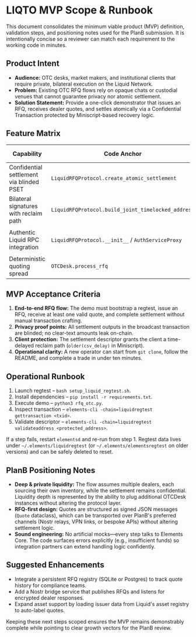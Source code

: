 # LIQTO MVP Scope & Runbook

This document consolidates the minimum viable product (MVP) definition, validation steps, and positioning notes used for the PlanB submission. It is intentionally concise so a reviewer can match each requirement to the working code in minutes.

## Product Intent
- **Audience:** OTC desks, market makers, and institutional clients that require private, bilateral execution on the Liquid Network.
- **Problem:** Existing OTC RFQ flows rely on opaque chats or custodial venues that cannot guarantee privacy nor atomic settlement.
- **Solution Statement:** Provide a one-click demonstrator that issues an RFQ, receives dealer quotes, and settles atomically via a Confidential Transaction protected by Miniscript-based recovery logic.

## Feature Matrix
| Capability | Code Anchor | Validation Command |
|------------|-------------|--------------------|
| Confidential settlement via blinded PSET | `LiquidRFQProtocol.create_atomic_settlement` | `python3 rfq_otc.py` → look for `✅ Settlement complete!` |
| Bilateral signatures with reclaim path | `LiquidRFQProtocol.build_joint_timelocked_address` | `elements-cli -chain=liquidregtest validateaddress <protected_address>` |
| Authentic Liquid RPC integration | `LiquidRFQProtocol.__init__` / `AuthServiceProxy` | `elements-cli -chain=liquidregtest getblockcount` while demo runs |
| Deterministic quoting spread | `OTCDesk.process_rfq` | Inspect printed dealer quotes in demo output |

## MVP Acceptance Criteria
1. **End-to-end RFQ flow:** The demo must bootstrap a regtest, issue an RFQ, receive at least one valid quote, and complete settlement without manual transaction crafting.
2. **Privacy proof points:** All settlement outputs in the broadcast transaction are blinded; no clear-text amounts leak on-chain.
3. **Client protection:** The settlement descriptor grants the client a time-delayed reclaim path (`older(csv_delay)` in Miniscript).
4. **Operational clarity:** A new operator can start from `git clone`, follow the README, and complete a trade in under ten minutes.

## Operational Runbook
1. Launch regtest – `bash setup_liquid_regtest.sh`.
2. Install dependencies – `pip install -r requirements.txt`.
3. Execute demo – `python3 rfq_otc.py`.
4. Inspect transaction – `elements-cli -chain=liquidregtest gettransaction <txid>`.
5. Validate descriptor – `elements-cli -chain=liquidregtest validateaddress <protected_address>`.

If a step fails, restart `elementsd` and re-run from step 1. Regtest data lives under `~/.elements/liquidregtest` (or `~/.elements/elementsregtest` on older versions) and can be safely deleted to reset.

## PlanB Positioning Notes
- **Deep & private liquidity:** The flow assumes multiple dealers, each sourcing their own inventory, while the settlement remains confidential. Liquidity depth is represented by the ability to plug additional OTCDesk instances without altering the protocol layer.
- **RFQ-first design:** Quotes are structured as signed JSON messages (`Quote` dataclass), which can be transported over PlanB's preferred channels (Nostr relays, VPN links, or bespoke APIs) without altering settlement logic.
- **Sound engineering:** No artificial mocks—every step talks to Elements Core. The code surfaces errors explicitly (e.g., insufficient funds) so integration partners can extend handling logic confidently.

## Suggested Enhancements
- Integrate a persistent RFQ registry (SQLite or Postgres) to track quote history for compliance teams.
- Add a Nostr bridge service that publishes RFQs and listens for encrypted dealer responses.
- Expand asset support by loading issuer data from Liquid's asset registry to auto-label quotes.

Keeping these next steps scoped ensures the MVP remains demonstrably complete while pointing to clear growth vectors for the PlanB review.
